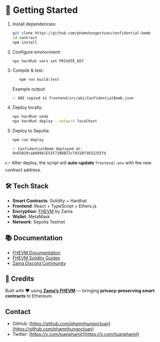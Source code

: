 # 🚀 Getting Started
1. Install dependencies:

   ```bash
   git clone https://github.com/phamnhungoctuan/confidential-bomb
   cd contract
   npm install
   ```

2. Configure environment:

   ```bash
   npx hardhat vars set PRIVATE_KEY
   ```

3. Compile & test:

   ```bash
      npm run build:test
   ```

   Example output:

   ```
   ✅ ABI copied to frontend/src/abi/ConfidentialBomb.json
   ```

4. Deploy locally:

   ```bash
   npx hardhat node
   npx hardhat deploy --network localhost
   ```

5. Deploy to Sepolia:

   ```bash
   npm run deploy
   ```

   ```
   ✅ ConfidentialBomb deployed at: 0x65029caA609A1E51F72B8B72c79318f3832255fd
   ```
👉 After deploy, the script will **auto-update** `frontend/.env` with the new contract address.

## 🛠 Tech Stack

- **Smart Contracts**: Solidity + Hardhat
- **Frontend**: React + TypeScript + Ethers.js
- **Encryption**: [FHEVM](https://docs.zama.ai/fhevm) by Zama
- **Wallet**: MetaMask
- **Network**: Sepolia Testnet

## 📚 Documentation

- [FHEVM Documentation](https://docs.zama.ai/fhevm)
- [FHEVM Solidity Guides](https://docs.zama.ai/protocol/solidity-guides/getting-started/setup)
- [Zama Discord Community](https://discord.gg/zama)


## 🌟 Credits

Built with ❤️ using **[Zama’s FHEVM](https://zama.ai)** — bringing **privacy-preserving smart contracts** to Ethereum.


## Contact

- GitHub: [https://github.com/phamnhungoctuan](https://github.com/phamnhungoctuan)
- Twitter: [https://x.com/tuanphamit](https://x.com/tuanphamit)
